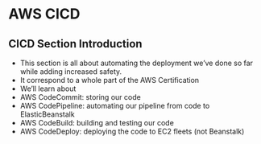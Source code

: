 AWS CICD
==========

## CICD Section Introduction
- This section is all about automating the deployment we’ve done so far
while adding increased safety.
- It correspond to a whole part of the AWS Certification
- We’ll learn about
- AWS CodeCommit: storing our code
- AWS CodePipeline: automating our pipeline from code to ElasticBeanstalk
- AWS CodeBuild: building and testing our code
- AWS CodeDeploy: deploying the code to EC2 fleets (not Beanstalk)